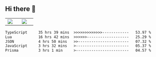 ## Hi there 👋

<p align="center">
  <table align="center">
  <tr border="none">
  <td width="35%" align="center">
    <img  align="center"  src="http://github-profile-summary-cards.vercel.app/api/cards/stats?username=ricepunk&theme=github_dark" />
  </td>
    
  <td width="65%" align="center">
    <img  align="center"  src="http://github-profile-summary-cards.vercel.app/api/cards/profile-details?username=ricepunk&theme=github_dark" />
  </td>
  </tr>
  </table>
</p>

<!--START_SECTION:waka-->

```txt
TypeScript     35 hrs 39 mins  >>>>>>>>>>>>>------------   53.97 %
Lua            16 hrs 42 mins  >>>>>>-------------------   25.29 %
JSON           4 hrs 50 mins   >>-----------------------   07.32 %
JavaScript     3 hrs 32 mins   >------------------------   05.37 %
Prisma         3 hrs 1 min     >------------------------   04.57 %
```

<!--END_SECTION:waka-->
